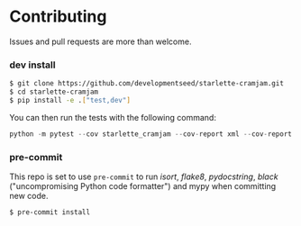 # Contributing

Issues and pull requests are more than welcome.

### dev install

```bash
$ git clone https://github.com/developmentseed/starlette-cramjam.git
$ cd starlette-cramjam
$ pip install -e .["test,dev"]
```

You can then run the tests with the following command:

```python
python -m pytest --cov starlette_cramjam --cov-report xml --cov-report term-missing
```

### pre-commit

This repo is set to use `pre-commit` to run *isort*, *flake8*, *pydocstring*, *black* ("uncompromising Python code formatter") and mypy when committing new code.

```bash
$ pre-commit install
```
